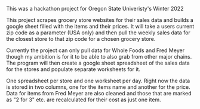 This was a hackathon project for Oregon State Univeristy's Winter 2022

This project scrapes grocery store websites for their sales data and builds a google sheet filled with the items and their prices. It will take a users current zip code as a parameter (USA only) and then pull the weekly sales data for the closest store to that zip code for a chosen grocery store. 

Currently the project can only pull data for Whole Foods and Fred Meyer though my ambition is for it to be able to also grab from other major chains. The program will then create a google sheet spreadsheet of the sales data for the stores and populate separate worksheets for it. 

One spreadsheet per store and one worksheet per day. Right now the data is stored in two columns, one for the items name and another for the price. Data for items from Fred Meyer are also cleaned and those that are marked as "2 for 3" etc. are recalculated for their cost as just one item.
